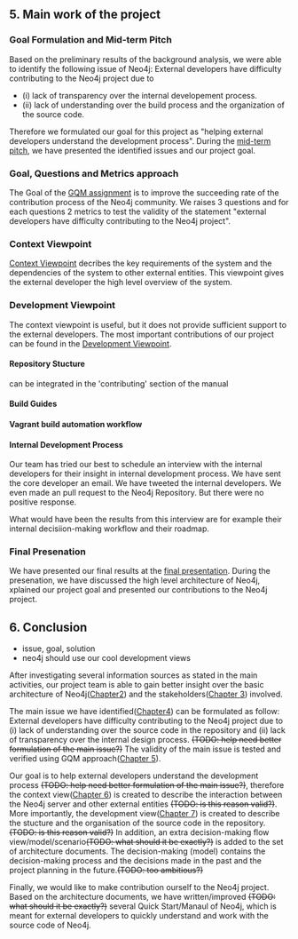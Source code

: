 ## 5. Main work of the project

### Goal Formulation and Mid-term Pitch
Based on the preliminary results of the background analysis, we were able to identify the following issue of Neo4j:
External developers have difficulty contributing to the Neo4j project due to 
* (i) lack of transparency over the internal developement process.
* (ii) lack of understanding over the build process and the organization of the source code.

Therefore we formulated our goal for this project as "helping external developers understand the development process".
During the [mid-term pitch](presentation/pitch/index.html), we have presented the identified issues and our project goal.

### Goal, Questions and Metrics approach
The Goal of the [GQM assignment](Metrics.md) is to improve the succeeding rate of the contribution process of the Neo4j community.
We raises 3 questions and for each questions 2 metrics to test the validity of the statement 
"external developers have difficulty contributing to the Neo4j project".

### Context Viewpoint
[Context Viewpoint](ContextView.md) decribes the key requirements of the system and
the dependencies of the system to other external entities. 
This viewpoint gives the external developer the high level overview of the system.
  
### Development Viewpoint
The context viewpoint is useful, but it does not provide sufficient support to the external developers.
The most important contributions of our project can be found in the [Development Viewpoint](DevelopmentView.md).

#### Repository Stucture
can be integrated in the 'contributing' section of the manual

#### Build Guides

#### Vagrant build automation workflow

#### Internal Development Process
Our team has tried our best to schedule an interview with the internal developers for their insight in internal development process.
We have sent the core developer an email.
We have tweeted the internal developers.
We even made an pull request to the Neo4j Repository. But there were no positive response.

What would have been the results from this interview are 
for example their internal decisiion-making workflow and their roadmap.

### Final Presenation
We have presented our final results at the [final presentation](presentation/final/index.html). 
During the presenation, we have discussed the high level architecture of Neo4j, xplained our project goal 
and presented our contributions to the Neo4j project.

## 6. Conclusion
 - issue, goal, solution
 - neo4j should use our cool development views

After investigating several information sources as stated in the main activities, 
our project team is able to gain better insight over the basic architecture of Neo4j([Chapter2](Sketches.md))
and the stakeholders([Chapter 3](Stakeholders.md)) involved.

The main issue we have identified([Chapter4](MainIssue.md)) can be formulated as follow: 
External developers have difficulty contributing to the Neo4j project due to 
(i) lack of understanding over the source code in the repository and 
(ii) lack of transparency over the internal design process. ~~(TODO: help need better formulation of the main issue?)~~ 
The validity of the main issue is tested and verified using GQM approach([Chapter 5](Metrics.md)).

Our goal is to help external developers understand the development process ~~(TODO: help need better formulation of the main issue?)~~, 
therefore the context view([Chapter 6](ContextView.md)) is created to describe 
the interaction between the Neo4j server and other external entities ~~(TODO: is this reason valid?)~~. 
More importantly, the development view([Chapter 7](DevelopmentView.md)) is created to describe 
the stucture and the organisation of the source code in the repository. ~~(TODO: is this reason valid?)~~ 
In addition, an extra decision-making flow view/model/scenario~~(TODO: what should it be exactly?)~~ is added to the set of architecture documents. 
The decision-making (model) contains the decision-making process and the decisions made in the past and the project planning in the future.~~(TODO: too ambitious?)~~

Finally, we would like to make contribution ourself to the Neo4j project. 
Based on the architecture documents, we have written/improved ~~(TODO: what should it be exactly?)~~ 
several Quick Start/Manaul of Neo4j, which is meant for external developers to quickly understand and work with the source code of Neo4j.

